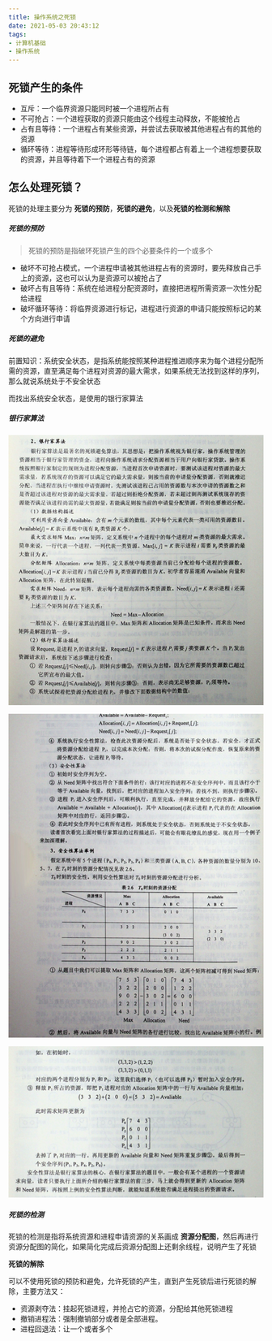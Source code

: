 ```yaml
---
title: 操作系统之死锁
date: 2021-05-03 20:43:12
tags:
- 计算机基础
- 操作系统
---
```


## 死锁产生的条件

- 互斥：一个临界资源只能同时被一个进程所占有
- 不可抢占：一个进程获取的资源只能由这个线程主动释放，不能被抢占
- 占有且等待：一个进程占有某些资源，并尝试去获取被其他进程占有的其他的资源
- 循环等待：进程等待形成环形等待链，每个进程都占有着上一个进程想要获取的资源，并且等待着下一个进程占有的资源

## 怎么处理死锁？

死锁的处理主要分为 **死锁的预防**，**死锁的避免**，以及**死锁的检测和解除**

##### 死锁的预防

> 死锁的预防是指破环死锁产生的四个必要条件的一个或多个

- 破坏不可抢占模式，一个进程申请被其他进程占有的资源时，要先释放自己手上的资源，这也可以认为是资源可以被抢占了
- 破坏占有且等待：系统在给进程分配资源时，直接把进程所需资源一次性分配给进程
- 破坏循环等待：将临界资源进行标记，进程进行资源的申请只能按照标记的某个方向进行申请

##### 死锁的避免

前置知识：系统安全状态，是指系统能按照某种进程推进顺序来为每个进程分配所需的资源，直至满足每个进程对资源的最大需求，如果系统无法找到这样的序列，那么就说系统处于不安全状态

而找出系统安全状态，是使用的银行家算法

##### 银行家算法

![image-20210404130747924](%E6%93%8D%E4%BD%9C%E7%B3%BB%E7%BB%9F%E4%B9%8B%E6%AD%BB%E9%94%81/image-20210404130747924.png)

![image-20210404130812795](%E6%93%8D%E4%BD%9C%E7%B3%BB%E7%BB%9F%E4%B9%8B%E6%AD%BB%E9%94%81/image-20210404130812795.png)

![image-20210404130827919](%E6%93%8D%E4%BD%9C%E7%B3%BB%E7%BB%9F%E4%B9%8B%E6%AD%BB%E9%94%81/image-20210404130827919.png)

##### 死锁的检测

死锁的检测是指将系统资源和进程申请资源的关系画成 **资源分配图**，然后再进行资源分配图的简化，如果简化完成后资源分配图上还剩余线程，说明产生了死锁

**死锁的解除**

可以不使用死锁的预防和避免，允许死锁的产生，直到产生死锁后进行死锁的解除，主要方法又：

- 资源剥夺法：挂起死锁进程，并抢占它的资源，分配给其他死锁进程
- 撤销进程法：强制撤销部分或者是全部进程。
- 进程回退法：让一个或者多个